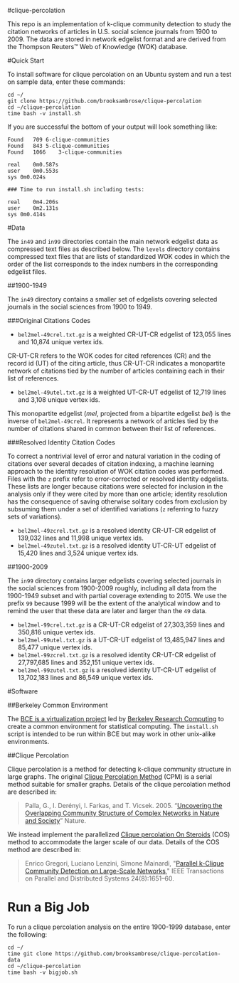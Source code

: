 #clique-percolation

This repo is an implementation of k-clique community detection to study the citation networks of articles in U.S. social science journals from 1900 to 2009. The data are stored in network edgelist format and are derived from the Thompson Reuters™ Web of Knowledge (WOK) database.

#Quick Start

To install software for clique percolation on an Ubuntu system and run a test on sample data, enter these commands:

```
cd ~/
git clone https://github.com/brooksambrose/clique-percolation
cd ~/clique-percolation
time bash -v install.sh

```

If you are successful the bottom of your output will look something like:  

```
Found	709	6-clique-communities
Found	843	5-clique-communities
Found	1066	3-clique-communities

real	0m0.587s
user	0m0.553s
sys	0m0.024s

### Time to run install.sh including tests:

real	0m4.206s
user	0m2.131s
sys	0m0.414s
```

#Data

The `in49` and `in99` directories contain the main network edgelist data as compressed text files as described below. The `levels` directory contains compressed text files that are lists of standardized WOK codes in which the order of the list corresponds to the index numbers in the corresponding edgelist files.

##1900-1949

The `in49` directory contains a smaller set of edgelists covering selected journals in the social sciences from 1900 to 1949.

###Original Citations Codes 

- `bel2mel-49crel.txt.gz` is a weighted CR-UT-CR edgelist of 123,055 lines and 10,874 unique vertex ids.

CR-UT-CR refers to the WOK codes for cited references (CR) and the record id (UT) of the citing article, thus CR-UT-CR indicates a monopartite network of citations tied by the number of articles containing each in their list of references.

- `bel2mel-49utel.txt.gz` is a weighted UT-CR-UT edgelist of 12,719 lines and 3,108 unique vertex ids.

This monopartite edgelist (*mel*, projected from a bipartite edgelist *bel*) is the inverse of `bel2mel-49crel`. It represents a network of articles tied by the number of citations shared in common between their list of references. 

###Resolved Identity Citation Codes

To correct a nontrivial level of error and natural variation in the coding of citations over several decades of citation indexing, a machine learning approach to the identity resolution of WOK citation codes was performed. Files with the `z` prefix refer to error-corrected or resolved identity edgelists. These lists are longer because citations were selected for inclusion in the analysis only if they were cited by more than one article; identity resolution has the consequence of saving otherwise solitary codes from exclusion by subsuming them under a set of identified variations (`z` referring to fu*zz*y sets of variations).

- `bel2mel-49zcrel.txt.gz` is a resolved identity CR-UT-CR edgelist of 139,032 lines and 11,998 unique vertex ids.
- `bel2mel-49zutel.txt.gz` is a resolved identity UT-CR-UT edgelist of 15,420 lines and 3,524 unique vertex ids.

##1900-2009

The `in99` directory contains larger edgelists covering selected journals in the social sciences from 1900-2009 roughly, including all data from the 1900-1949 subset and with partial coverage extending to 2015. We use the prefix `99` because 1999 will be the extent of the analytical window and to remind the user that these data are later and larger than the `49` data.

- `bel2mel-99crel.txt.gz` is a CR-UT-CR edgelist of 27,303,359 lines and 350,816 unique vertex ids.
- `bel2mel-99utel.txt.gz` is a UT-CR-UT edgelist of 13,485,947 lines and 85,477 unique vertex ids.
- `bel2mel-99zcrel.txt.gz` is a resolved identity CR-UT-CR edgelist of 27,797,685 lines and 352,151 unique vertex ids.
- `bel2mel-99zutel.txt.gz` is a resolved identity UT-CR-UT edgelist of 13,702,183 lines and 86,549 unique vertex ids.

#Software

##Berkeley Common Environment

The [BCE is a virtualization project](http://bce.berkeley.edu) led by [Berkeley Research Computing](http://research-it.berkeley.edu/programs/berkeley-research-computing) to create a common environment for statistical computing. The `install.sh` script is intended to be run within BCE but may work in other unix-alike environments.

##Clique Percolation

Clique percolation is a method for detecting k-clique community structure in large graphs. The original [Clique Percolation Method](http://www.cfinder.org) (CPM) is a serial method suitable for smaller graphs. Details of the clique percolation method are described in:

>Palla, G., I. Derényi, I. Farkas, and T. Vicsek. 2005. “[Uncovering the Overlapping Community Structure of Complex Networks in Nature and Society](http://www.nature.com/articles/doi:10.1038%2Fnature03607)” Nature.

We instead implement the parallelized [Clique percolation On Steroids](http://sourceforge.net/p/cosparallel/wiki/Home/) (COS) method to accommodate the larger scale of our data. Details of the COS method are described in:

>Enrico Gregori, Luciano Lenzini, Simone Mainardi, "[Parallel k-Clique Community Detection on Large-Scale Networks](http://ieeexplore.ieee.org/xpls/abs_all.jsp?arnumber=6249683)," IEEE Transactions on Parallel and Distributed Systems 24(8):1651–60.

# Run a Big Job

To run a clique percolation analysis on the entire 1900-1999 database, enter the following:

```
cd ~/
time git clone https://github.com/brooksambrose/clique-percolation-data
cd ~/clique-percolation
time bash -v bigjob.sh

```

